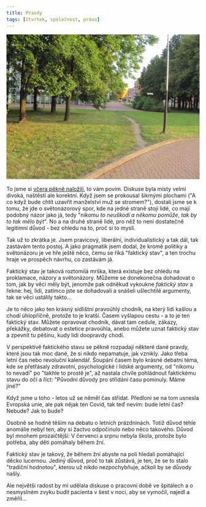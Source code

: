 ```yaml
---
title: Pravdy
tags: [čtvrtek, společnost, právo]
---
```


![cover](/img/pravdy.jpg)

To jsme si [včera pěkně naložili](https://den1.cz/2021/01/20/manzelstvi.html), to vám povím. Diskuse byla místy velmi divoká, naštěstí ale korektní. Když jsem se prokousal šikmými plochami ("A co když bude chtít uzavřít manželství muž se stromem?"), dostali jsme se k tomu, že jde o světonázorový spor, kde na jedné straně stojí lidé, co mají podobný názor jako já, tedy "_nikomu to neuškodí a někomu pomůže, tak by to tak mělo být_". No a na druhé straně lidé, pro něž to není dostatečně legitimní důvod - bez ohledu na to, proč si to myslí.

Tak už to zkrátka je. Jsem pravicový, liberální, individualistický a tak dál, tak zastávám tento postoj. A jako pragmatik jsem dodal, že kromě politiky a světonázoru je ve hře ještě něco, čemu se říká "faktický stav", a ten trochu hraje ve prospěch návrhu, co zastávám já.

Faktický stav je taková roztomilá mrška, která existuje bez ohledu na proklamace, názory a světonázory. Můžeme se donekonečna dohadovat o tom, jak by věci měly být, jenomže pak odněkud vykoukne _faktický stav_ a řekne: hej, lidi, zatímco jste se dohadovali a snášeli ušlechtilé argumenty, tak se věci ustálily takto...

Je to něco jako ten krásný sídlištní pravoúhlý chodník, na který lidi kašlou a chodí úhlopříčně, protože to je kratší. Časem vyšlapou cestu - a to je ten faktický stav. Můžete opravovat chodník, dávat tam cedule, zákazy, překážky, debatovat o estetice pravoúhla, anebo můžete uznat faktický stav a zpevnit tu pěšinu, kudy lidi doopravdy chodí.

V perspektivě faktického stavu se pěkně rozpadají některé dané pravdy, které jsou tak moc dané, že si nikdo nepamatuje, jak vznikly. Jako třeba letní čas nebo revoluční kalendář. Šoupání časem bylo krásné debatní téma, kde se přetřásaly zdravotní, psychologické i lidské argumenty, od "nikomu to nevadí" po "takhle to prostě je", až nastala chvíle pohládnout faktickému stavu do očí a říct: "Původní důvody pro střídání času pominuly. Máme jiné?"

Když jsme u toho - letos už se něměl čas střídat. Předloni se na tom usnesla Evropská unie, ale pak nějak ten Covid, tak teď nevím: bude letní čas? Nebude? Jak to bude?

Osobně se hodně těším na debatu o letních prázdninách. Totiž důvod téhle anomálie nebyl ten, aby si žactvo odpočinulo nebo něco takového. Důvod byl mnohem prozaičtější: V červenci a srpnu nebyla škola, protože bylo potřeba, aby děti pomáhaly během žní.

Faktický stav je takový, že během žní abyste na poli hledali pomáhající děcko lucernou. Jediný důvod, proč to tak zůstává, je ten, že se to stalo "tradiční hodnotou", kterou už nikdo nezpochybňuje, ačkoli by se důvody našly. 

Ale největší radost by mi udělala diskuse o pracovní době ve špitálech a o nesmyslném zvyku budit pacienta v šest v noci, aby se vymočil, najedl a změřil... 